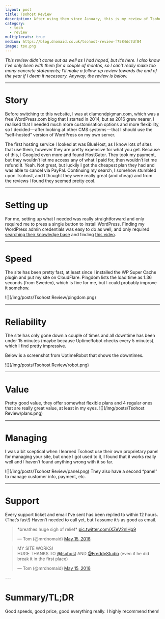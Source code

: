 ```yaml
---
layout: post
title: Tsohost Review
description: After using them since January, this is my review of Tsohost.
category:
  - tech
  - review
multiplecats: true
medium: https://blog.dnomaid.co.uk/tsohost-review-f7584dd7df84
image: tso.png
---
```


*This review didn’t come out as well as I had hoped, but it’s here. I also know I’ve only been with them for a couple of months, so I can’t really make too many concrete statements; I’ll make a follow-up review towards the end of the year if I deem it necessary. Anyway, the review is below.*

---

# Story
Before switching to this website, I was at diamondpigman.com, which was a free WordPress.com blog that I started in 2014, but as 2016 grew nearer, I realised that I needed much more customisation options and more flexibility, so I decided — after looking at other CMS systems — that I should use the “self-hosted” version of WordPress on my own server.

The first hosting service I looked at was BlueHost, as I know lots of sites that use them, however they are pretty expensive for what you get. Because of this, I Googled even more and found HostGator. They took my payment, but they wouldn’t let me access any of what I paid for, then wouldn’t let me refund it. Yeah. Not great, but luckily I got the cheapest plan they had and was able to cancel via PayPal. Continuing my search, I somehow stumbled upon Tsohost, and I thought they were really great (and cheap) and from the reviews I found they seemed pretty cool.

---

# Setting up
For me, setting up what I needed was really straightforward and only required me to press a single button to install WordPress. Finding my WordPress admin credentials was easy to do as well, and only required [searching their knowledge base](https://www.tsohost.com/knowledge-base/search?q=WordPress%20password) and finding [this video](https://youtu.be/Je13Djdauu0).

---

# Speed
The site has been pretty fast, at least since I installed the WP Super Cache plugin and put my site on CloudFlare. Pingdom lists the load time as 1.36 seconds (from Sweden), which is fine for me, but I could probably improve it somehow.

![](/img/posts/Tsohost Review/pingdom.png)

---

# Reliability

The site has only gone down a couple of times and all downtime has been under 15 minutes (maybe because UptimeRobot checks every 5 minutes), which I find pretty impressive.

Below is a screenshot from UptimeRobot that shows the downtimes.

![](/img/posts/Tsohost Review/robot.png)

---

# Value

Pretty good value, they offer somewhat flexible plans and 4 regular ones that are really great value, at least in my eyes.
![](/img/posts/Tsohost Review/plans.png)

---

# Managing
I was a bit sceptical when I learned Tsohost use their own proprietary panel for managing your site, but once I got used to it, I found that it works really well and I haven’t found anything wrong with it so far.

![](/img/posts/Tsohost Review/panel.png)
They also have a second “panel” to manage customer info, payment, etc.

---

# Support
Every support ticket and email I’ve sent has been replied to within 12 hours. (That’s fast!) Haven’t needed to call yet, but I assume it’s as good as email.

<div>
<div style="max-width: 40em !important; margin: 0 auto;">
<blockquote class="twitter-tweet" data-lang="en"><p lang="en" dir="ltr">*breathes huge sigh of relief* <a href="https://t.co/XZeV2nlHg9">pic.twitter.com/XZeV2nlHg9</a></p>&mdash; Tom (@mrdnomaid) <a href="https://twitter.com/mrdnomaid/status/731848617531744256">May 15, 2016</a></blockquote>
<script async src="//platform.twitter.com/widgets.js" charset="utf-8"></script>
</div>
</div>
<div>
<div style="max-width: 40em !important; margin: 0 auto;">
<blockquote class="twitter-tweet" data-lang="en"><p lang="en" dir="ltr">MY SITE WORKS!<br>HUGE THANKS TO <a href="https://twitter.com/tsohost">@tsohost</a> AND <a href="https://twitter.com/FreddyStudio">@FreddyStudio</a> (even if he did break it in the first place)</p>&mdash; Tom (@mrdnomaid) <a href="https://twitter.com/mrdnomaid/status/731861986338803713">May 15, 2016</a></blockquote>
<script async src="//platform.twitter.com/widgets.js" charset="utf-8"></script>
</div>
</div>
---

# Summary/TL;DR
Good speeds, good price, good everything really. I highly recommend them!
